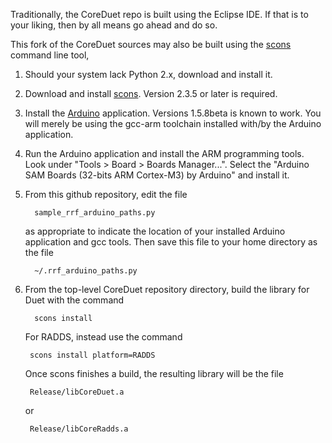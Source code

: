 Traditionally, the CoreDuet repo is built using the Eclipse IDE.  If that
is to your liking, then by all means go ahead and do so.

This fork of the CoreDuet sources may also be built using the
[scons](http://scons.org/) command line tool,

1. Should your system lack Python 2.x, download and install it.

2. Download and install [scons](http://scons.org/).  Version 2.3.5 or
   later is required.

3. Install the [Arduino](https://www.arduino.cc/) application.
   Versions 1.5.8beta is known to work.  You will merely be using the
   gcc-arm toolchain installed with/by the Arduino application.
   
4. Run the Arduino application and install the ARM programming tools.
   Look under "Tools > Board > Boards Manager...".  Select the "Arduino
   SAM Boards (32-bits ARM Cortex-M3) by Arduino" and install it.

5. From this github repository, edit the file

         sample_rrf_arduino_paths.py

   as appropriate to indicate the location of your installed Arduino
   application and gcc tools.  Then save this file to your home directory
   as the file

         ~/.rrf_arduino_paths.py

6. From the top-level CoreDuet repository directory, build the
   library for Duet with the command

         scons install

   For RADDS, instead use the command

        scons install platform=RADDS

   Once scons finishes a build, the resulting library will be the file

        Release/libCoreDuet.a

   or

        Release/libCoreRadds.a
